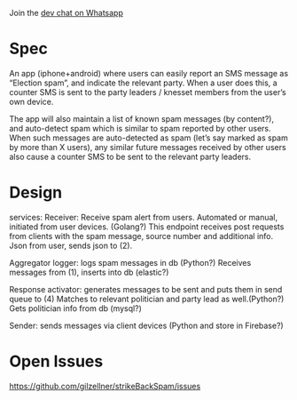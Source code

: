 Join the [dev chat on Whatsapp](https://chat.whatsapp.com/JHQJK33hxvNFhvGcuOmDkp)

# Spec
An app (iphone+android) where users can easily report an SMS message as “Election spam”, and indicate the relevant party. When a user does this, a counter SMS is sent to the party leaders / knesset members from the user’s own device.

The app will also maintain a list of known spam messages (by content?), and auto-detect spam which is similar to spam reported by other users. When such messages are auto-detected as spam (let’s say marked as spam by more than X users), any similar future messages received by other users also cause a counter SMS to be sent to the relevant party leaders.

# Design
services:
Receiver: Receive spam alert from users. Automated or manual, initiated from user devices. (Golang?)
	This endpoint receives post requests from clients with the spam message, source number and additional info. Json from user, sends json to (2).

Aggregator logger: logs spam messages in db (Python?)
Receives messages from (1), inserts into db (elastic?)	

Response activator: generates messages to be sent and puts them in send queue to (4)
Matches to relevant politician and party lead as well.(Python?)
Gets politician info from db (mysql?)	

Sender: sends messages via client devices (Python and store in Firebase?)

# Open Issues
https://github.com/gilzellner/strikeBackSpam/issues



